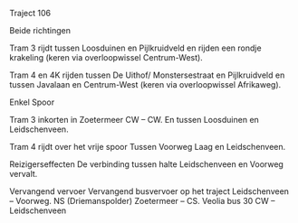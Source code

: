 Traject 106

Beide richtingen

Tram 3
rijdt tussen Loosduinen en Pijlkruidveld en rijden een rondje krakeling (keren via overloopwissel Centrum-West).

Tram 4 en 4K
rijden tussen De Uithof/ Monstersestraat en Pijlkruidveld en tussen Javalaan en Centrum-West (keren via overloopwissel Afrikaweg).

Enkel Spoor

Tram 3
inkorten in Zoetermeer CW – CW. En tussen Loosduinen en Leidschenveen.

Tram 4
rijdt over het vrije spoor Tussen Voorweg Laag en Leidschenveen.

Reizigerseffecten
De verbinding tussen halte Leidschenveen en Voorweg vervalt.

Vervangend vervoer
Vervangend busvervoer op het traject Leidschenveen – Voorweg.
NS (Driemanspolder) Zoetermeer – CS.
Veolia bus 30 CW – Leidschenveen
